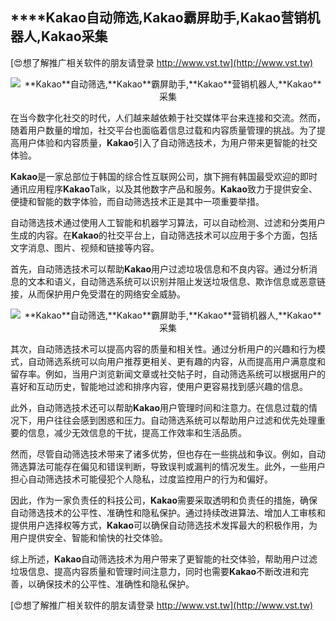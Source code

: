 ## ****Kakao**自动筛选,**Kakao**霸屏助手,**Kakao**营销机器人,**Kakao**采集**

[😍想了解推广相关软件的朋友请登录 http://www.vst.tw](http://www.vst.tw)

 <center><img src="https://vst.tw/MP4/tuiguang/png/6.png" alt="**Kakao**自动筛选,**Kakao**霸屏助手,**Kakao**营销机器人,**Kakao**采集"></center>

在当今数字化社交的时代，人们越来越依赖于社交媒体平台来连接和交流。然而，随着用户数量的增加，社交平台也面临着信息过载和内容质量管理的挑战。为了提高用户体验和内容质量，**Kakao**引入了自动筛选技术，为用户带来更智能的社交体验。

**Kakao**是一家总部位于韩国的综合性互联网公司，旗下拥有韩国最受欢迎的即时通讯应用程序**Kakao**Talk，以及其他数字产品和服务。**Kakao**致力于提供安全、便捷和智能的数字体验，而自动筛选技术正是其中一项重要举措。

自动筛选技术通过使用人工智能和机器学习算法，可以自动检测、过滤和分类用户生成的内容。在**Kakao**的社交平台上，自动筛选技术可以应用于多个方面，包括文字消息、图片、视频和链接等内容。

首先，自动筛选技术可以帮助**Kakao**用户过滤垃圾信息和不良内容。通过分析消息的文本和语义，自动筛选系统可以识别并阻止发送垃圾信息、欺诈信息或恶意链接，从而保护用户免受潜在的网络安全威胁。

 <center><img src="https://vst.tw/MP4/tuiguang/png/4.png" alt="**Kakao**自动筛选,**Kakao**霸屏助手,**Kakao**营销机器人,**Kakao**采集"></center>

其次，自动筛选技术可以提高内容的质量和相关性。通过分析用户的兴趣和行为模式，自动筛选系统可以向用户推荐更相关、更有趣的内容，从而提高用户满意度和留存率。例如，当用户浏览新闻文章或社交帖子时，自动筛选系统可以根据用户的喜好和互动历史，智能地过滤和排序内容，使用户更容易找到感兴趣的信息。

此外，自动筛选技术还可以帮助**Kakao**用户管理时间和注意力。在信息过载的情况下，用户往往会感到困惑和压力。自动筛选系统可以帮助用户过滤和优先处理重要的信息，减少无效信息的干扰，提高工作效率和生活品质。

然而，尽管自动筛选技术带来了诸多优势，但也存在一些挑战和争议。例如，自动筛选算法可能存在偏见和错误判断，导致误判或漏判的情况发生。此外，一些用户担心自动筛选技术可能侵犯个人隐私，过度监控用户的行为和偏好。

因此，作为一家负责任的科技公司，**Kakao**需要采取透明和负责任的措施，确保自动筛选技术的公平性、准确性和隐私保护。通过持续改进算法、增加人工审核和提供用户选择权等方式，**Kakao**可以确保自动筛选技术发挥最大的积极作用，为用户提供安全、智能和愉快的社交体验。

综上所述，**Kakao**自动筛选技术为用户带来了更智能的社交体验，帮助用户过滤垃圾信息、提高内容质量和管理时间注意力，同时也需要**Kakao**不断改进和完善，以确保技术的公平性、准确性和隐私保护。

[😍想了解推广相关软件的朋友请登录 http://www.vst.tw](http://www.vst.tw)



